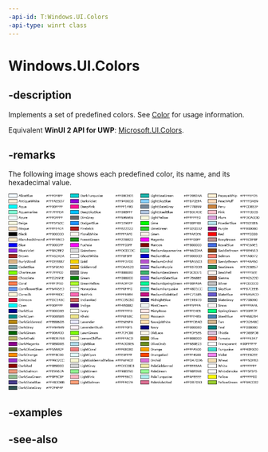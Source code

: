 ```yaml
---
-api-id: T:Windows.UI.Colors
-api-type: winrt class
---
```


<!-- Class syntax.
public class Colors : Windows.UI.IColors
-->

# Windows.UI.Colors

## -description

Implements a set of predefined colors. See [Color](color.md) for usage information.

Equivalent **WinUI 2 API for UWP**: [Microsoft.UI.Colors](/windows/winui/api/microsoft.ui.colors).

## -remarks

The following image shows each predefined color, its name, and its hexadecimal value.

<img alt="Named colors table" src="images/color-table.png" />

## -examples

## -see-also

